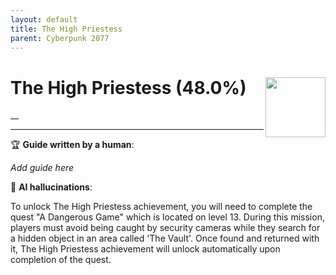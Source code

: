 ```yaml
---
layout: default
title: The High Priestess
parent: Cyberpunk 2077
---
```


# The High Priestess (48.0%) <img align="right" src="https://cdn.cloudflare.steamstatic.com/steamcommunity/public/images/apps/1091500/8f5eacf50eb2ad11fe9dbd1d3a98c306d54ff545.jpg" width="96" height="96">

__

***

:trophy: **Guide written by a human**:

_Add guide here_

:robot: **AI hallucinations**:

To unlock The High Priestess achievement, you will need to complete the quest "A Dangerous Game" which is located on level 13. During this mission, players must avoid being caught by security cameras while they search for a hidden object in an area called 'The Vault'. Once found and returned with it, The High Priestess achievement will unlock automatically upon completion of the quest.
